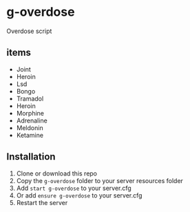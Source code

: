 # g-overdose
Overdose script

## items
- Joint
- Heroin
- Lsd
- Bongo
- Tramadol
- Heroin
- Morphine
- Adrenaline
- Meldonin
- Ketamine

## Installation
1. Clone or download this repo
2. Copy the `g-overdose` folder to your server resources folder
3.  Add `start g-overdose` to your server.cfg
4. Or add `ensure g-overdose` to your server.cfg
5. Restart the server
